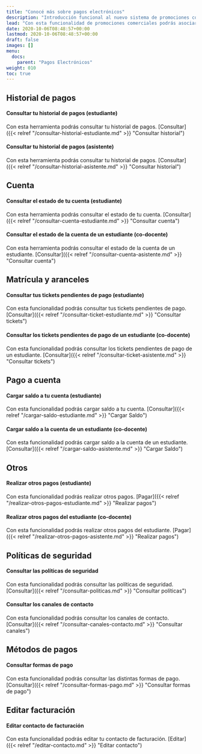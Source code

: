 ```yaml
---
title: "Conocé más sobre pagos electrónicos"
description: "Introducción funcional al nuevo sistema de promociones comerciales."
lead: "Con esta funcionalidad de promociones comerciales podrás asociar descuentos y beneficios a los tickets de estudiantes según los criterios de aplicación que definas. Además, puedes consultar los tickets pendientes de pago y las promociones financieras y comerciales vinculadas con ellos."
date: 2020-10-06T08:48:57+00:00
lastmod: 2020-10-06T08:48:57+00:00
draft: false
images: []
menu:
  docs:
    parent: "Pagos Electrónicos"
weight: 010
toc: true
---
```


## Historial de pagos

#### Consultar tu historial de pagos (estudiante)

Con esta herramienta podrás consultar tu historial de pagos. [Consultar]({{< relref "/consultar-historial-estudiante.md" >}} "Consultar historial")

#### Consultar tu historial de pagos (asistente)

Con esta herramienta podrás consultar tu historial de pagos. [Consultar]({{< relref "/consultar-historial-asistente.md" >}} "Consultar historial")

## Cuenta
#### Consultar el estado de tu cuenta (estudiante)

Con esta herramienta podrás consultar el estado de tu cuenta. [Consultar]({{< relref "/consultar-cuenta-estudiante.md" >}} "Consultar cuenta")

#### Consultar el estado de la cuenta de un estudiante (co-docente)

Con esta herramienta podrás consultar el estado de la cuenta de un estudiante. [Consultar]({{< relref "/consultar-cuenta-asistente.md" >}} "Consultar cuenta")

## Matrícula y aranceles
#### Consultar tus tickets pendientes de pago (estudiante)

Con esta funcionalidad podrás consultar tus tickets pendientes de pago. [Consultar]({{< relref "/consultar-ticket-estudiante.md" >}} "Consultar tickets")

#### Consultar los tickets pendientes de pago de un estudiante (co-docente)

Con esta funcionalidad podrás consultar los tickets pendientes de pago de un estudiante. [Consultar]({{< relref "/consultar-ticket-asistente.md" >}} "Consultar tickets")

## Pago a cuenta
#### Cargar saldo a tu cuenta (estudiante)

Con esta funcionalidad podrás cargar saldo a tu cuenta. [Consultar]({{< relref "/cargar-saldo-estudiante.md" >}} "Cargar Saldo")

#### Cargar saldo a la cuenta de un estudiante (co-docente)

Con esta funcionalidad podrás cargar saldo a la cuenta de un estudiante. [Consultar]({{< relref "/cargar-saldo-asistente.md" >}} "Cargar Saldo")

## Otros

#### Realizar otros pagos (estudiante)

Con esta funcionalidad podrás realizar otros pagos. [Pagar]({{< relref "/realizar-otros-pagos-estudiante.md" >}} "Realizar pagos")

#### Realizar otros pagos del estudiante (co-docente)

Con esta funcionalidad podrás realizar otros pagos del estudiante. [Pagar]({{< relref "/realizar-otros-pagos-asistente.md" >}} "Realizar pagos")

## Políticas de seguridad

#### Consultar las políticas de seguridad

Con esta funcionalidad podrás consultar las políticas de seguridad. [Consultar]({{< relref "/consultar-politicas.md" >}} "Consultar políticas")

#### Consultar los canales de contacto

Con esta funcionalidad podrás consultar los canales de contacto. [Consultar]({{< relref "/consultar-canales-contacto.md" >}} "Consultar canales")

## Métodos de pagos

#### Consultar formas de pago

Con esta funcionalidad podrás consultar las distintas formas de pago. [Consultar]({{< relref "/consultar-formas-pago.md" >}} "Consultar formas de pago")

## Editar facturación

#### Editar contacto de facturación

Con esta funcionalidad podrás editar tu contacto de facturación. [Editar]({{< relref "/editar-contacto.md" >}} "Editar contacto")
